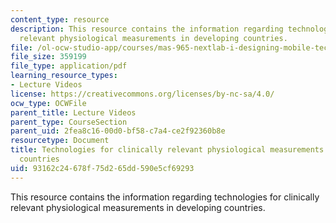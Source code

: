 ```yaml
---
content_type: resource
description: This resource contains the information regarding technologies for clinically
  relevant physiological measurements in developing countries.
file: /ol-ocw-studio-app/courses/mas-965-nextlab-i-designing-mobile-technologies-for-the-next-billion-users-fall-2008/93162c24678f75d265dd590e5cf69293_MITMAS_965F08_Lec14_sr.pdf
file_size: 359199
file_type: application/pdf
learning_resource_types:
- Lecture Videos
license: https://creativecommons.org/licenses/by-nc-sa/4.0/
ocw_type: OCWFile
parent_title: Lecture Videos
parent_type: CourseSection
parent_uid: 2fea8c16-00d0-bf58-c7a4-ce2f92360b8e
resourcetype: Document
title: Technologies for clinically relevant physiological measurements in developing
  countries
uid: 93162c24-678f-75d2-65dd-590e5cf69293
---
```

This resource contains the information regarding technologies for clinically relevant physiological measurements in developing countries.
